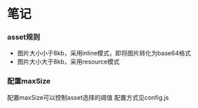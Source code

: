# 笔记
### asset规则
* 图片大小小于8kb，采用inline模式，即将图片转化为base64格式
* 图片大小大于8kb，采用resource模式
### 配置maxSize
配置maxSize可以控制asset选择的阈值
配置方式见config.js
